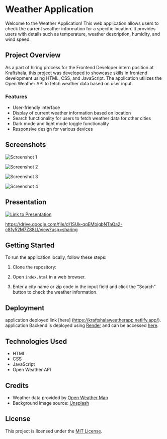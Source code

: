 # Weather Application

Welcome to the Weather Application! This web application allows users to check the current weather information for a specific location. It provides users with details such as temperature, weather description, humidity, and wind speed.

## Project Overview

As a part of hiring process for the Frontend Developer intern position at Kraftshala, this project was developed to showcase skills in frontend development using HTML, CSS, and JavaScript. The application utilizes the Open Weather API to fetch weather data based on user input.

### Features

- User-friendly interface
- Display of current weather information based on location
- Search functionality for users to fetch weather data for other cities
- Dark mode and light mode toggle functionality
- Responsive design for various devices



## Screenshots


![Screenshot 1](https://drive.google.com/uc?export=view&id=1x2Y00uzAp1HlZJh5NPdWAZROU3ODExlI)

![Screenshot 2](https://drive.google.com/uc?export=view&id=1zjThc3XqPZkkl40VDtmapwTWajE2YiL1)

![Screenshot 3](https://drive.google.com/uc?export=view&id=1OvwcikC2gw6JkyoXQuZ17SHrppep4Qi0)

![Screenshot 4](https://drive.google.com/uc?export=view&id=1cU0a0SlVjRJFSk5XXttvWoGsSyJKJ7Hz)




## Presentation

[![Link to Presentation](https://via.placeholder.com/150)](https://drive.google.com/file/d/1SUk-qqEMbigbNTaQa2-c8fy52M7Z88Ll)



https://drive.google.com/file/d/1SUk-qqEMbigbNTaQa2-c8fy52M7Z88Ll/view?usp=sharing

## Getting Started

To run the application locally, follow these steps:

1. Clone the repository:


2. Open `index.html` in a web browser.

3. Enter a city name or zip code in the input field and click the "Search" button to check the weather information.

## Deployment

application deployed link [here] (https://kraftshalaweatherapp.netlify.app/).
application Backend is deployed using [Render](https://render.com/) and can be accessed [here](https://weather-app-mrd8.onrender.com).

## Technologies Used

- HTML
- CSS
- JavaScript
- Open Weather API

## Credits

- Weather data provided by [Open Weather Map](https://openweathermap.org/api)
- Background image source: [Unsplash](https://unsplash.com/)

## License

This project is licensed under the [MIT License](LICENSE).


